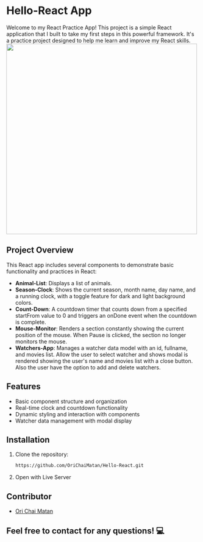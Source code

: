 # Hello-React App
Welcome to my React Practice App! This project is a simple React application that I built to take my first steps in this powerful framework. It's a practice project designed to help me learn and improve my React skills.
<img width="500" src="https://github.com/user-attachments/assets/8a28c3ef-0f44-408b-a55b-4a3cebfc2c92"/>
## Project Overview
This React app includes several components to demonstrate basic functionality and practices in React:
- **Animal-List**: Displays a list of animals.
- **Season-Clock**: Shows the current season, month name, day name, and a running clock, with a toggle feature for dark and light background colors.
- **Count-Down**: A countdown timer that counts down from a specified startFrom value to 0 and triggers an onDone event when the countdown is complete.
- **Mouse-Monitor**: Renders a section constantly showing the current position of the mouse. When Pause is clicked, the section no longer monitors the mouse.
- **Watchers-App**: Manages a watcher data model with an id, fullname, and movies list. Allow the user to select watcher and shows modal is rendered showing the user's name and movies list with a close button. Also the user have the option to add and delete watchers.
## Features
- Basic component structure and organization
- Real-time clock and countdown functionality
- Dynamic styling and interaction with components
- Watcher data management with modal display
## Installation
1. Clone the repository:
   ```bash
   https://github.com/OriChaiMatan/Hello-React.git

2. Open with Live Server
## Contributor
  - ⁠[Ori Chai Matan](https://github.com/OriChaiMatan)
## Feel free to contact for any questions! 💻
